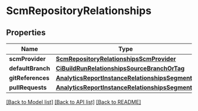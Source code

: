 # ScmRepositoryRelationships

## Properties
Name | Type | Description | Notes
------------ | ------------- | ------------- | -------------
**scmProvider** | [**ScmRepositoryRelationshipsScmProvider**](ScmRepositoryRelationshipsScmProvider.md) |  | [optional] 
**defaultBranch** | [**CiBuildRunRelationshipsSourceBranchOrTag**](CiBuildRunRelationshipsSourceBranchOrTag.md) |  | [optional] 
**gitReferences** | [**AnalyticsReportInstanceRelationshipsSegments**](AnalyticsReportInstanceRelationshipsSegments.md) |  | [optional] 
**pullRequests** | [**AnalyticsReportInstanceRelationshipsSegments**](AnalyticsReportInstanceRelationshipsSegments.md) |  | [optional] 

[[Back to Model list]](../README.md#documentation-for-models) [[Back to API list]](../README.md#documentation-for-api-endpoints) [[Back to README]](../README.md)


